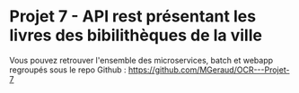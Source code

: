 # Projet 7 - API rest présentant les livres des bibilithèques de la ville

Vous pouvez retrouver l'ensemble des microservices, batch et webapp regroupés sous le repo Github : https://github.com/MGeraud/OCR---Projet-7
